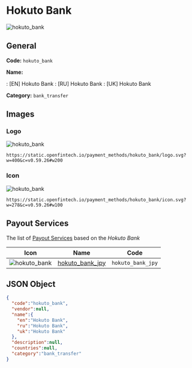 
# Hokuto Bank 
![hokuto_bank](https://static.openfintech.io/payment_methods/hokuto_bank/logo.svg?w=400&c=v0.59.26#w200)  

## General 
**Code:** `hokuto_bank` 
 
**Name:** 
 
:	[EN] Hokuto Bank 
:	[RU] Hokuto Bank 
:	[UK] Hokuto Bank 
 
**Category:** `bank_transfer` 
 

## Images 

### Logo 
![hokuto_bank](https://static.openfintech.io/payment_methods/hokuto_bank/logo.svg?w=400&c=v0.59.26#w200)  

```
https://static.openfintech.io/payment_methods/hokuto_bank/logo.svg?w=400&c=v0.59.26#w200
```  

### Icon 
![hokuto_bank](https://static.openfintech.io/payment_methods/hokuto_bank/icon.svg?w=278&c=v0.59.26#w100)  

```
https://static.openfintech.io/payment_methods/hokuto_bank/icon.svg?w=278&c=v0.59.26#w100
```  

## Payout Services 
 
The list of [Payout Services](/payout-services/) based on the _Hokuto Bank_ 

|Icon|Name|Code| 
|:---:|:---:|:---:| 
|![hokuto_bank](https://static.openfintech.io/payout_methods/hokuto_bank/icon.svg?w=278&c=v0.59.26#w40) |[hokuto_bank_jpy](/payout-services/hokuto_bank_jpy/)|`hokuto_bank_jpy`| 
 

## JSON Object 

```json
{
  "code":"hokuto_bank",
  "vendor":null,
  "name":{
    "en":"Hokuto Bank",
    "ru":"Hokuto Bank",
    "uk":"Hokuto Bank"
  },
  "description":null,
  "countries":null,
  "category":"bank_transfer"
}
```  
